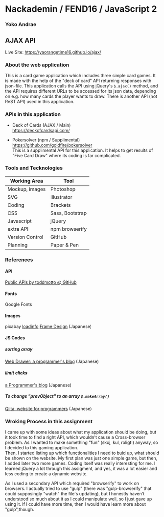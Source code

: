 # Nackademin / FEND16 / JavaScript 2
### Yoko Andrae

## AJAX API

Live Site:  https://yaorangetime16.github.io/ajax/

### About the web application
This is a card game application which includes three simple card games. It is made with the help of the "deck of card" API returning responses with json-file.
This application calls the API using jQuery's `$.ajax()` method, and the API requires different URLs to be accessed for its json data, depending on e.g. how many cards the player wants to draw.
There is another API (not ReST API) used in this application.

### APIs in this application
* Deck of Cards (AJAX / Main)  
https://deckofcardsapi.com/

* Pokersolver (npm / Supplimental)  
https://github.com/goldfire/pokersolver  
This is a supplimental API for this application.
It helps to get results of "Five Card Draw" where its coding is far complicated.

### Tools and Tecknologies
|Working Area | Tool|
|-----|-----|
|Mockup, images|Photoshop|
|SVG|Illustrator|
|Coding|Brackets|
|CSS|Sass, Bootstrap|
|Javascript|jQuery|
|extra API|npm browserify|
|Version Control|GitHub|
|Planning|Paper & Pen|

### References

#### API
[Public APIs by toddmotto @ GitHub](https://github.com/toddmotto/public-apis)

#### Fonts
Google Fonts

#### Images
pixabay
[loadinfo](http://www.loadinfo.net/)
[Frame Design](http://frames-design.com/) (Japanese)

#### JS Codes
#####  sorting array
[Web Drawer: a programmer's blog](http://webdrawer.net/javascript/jssort.html) (Japanese)

##### limit clicks
[a Programmer's blog](https://halkyo.wordpress.com/2016/03/25/jquery-%E6%8C%87%E5%AE%9A%E3%81%AE%E3%82%AF%E3%83%AA%E3%83%83%E3%82%AF%E5%9B%9E%E6%95%B0%E3%81%A7class%E3%82%92%E4%BB%98%E5%8A%A0/) (Japanese)

##### To change "prevObject" to an array `$.makeArray()`
[Qiita: website for programmers](http://qiita.com/kazu56/items/0d49adc864bed0ed4fa2) (Japanese)


### Wroking Process in this assignment
I came up with some ideas about what my application should be doing, but it took time to find a right API, which wouldn't cause a Cross-browser problem. As I wanted to make something "fun" (skoj, kul, roligt!) anyway, so I decided to this gaming application.  
Then, I started listing up which functionalities I need to buid up, what should be shown on the website.  My first plan was just one simple game, but then, I added later two more games.  Coding itself was really interesting for me. I learned jQuery a lot through this assigment, and yes, it was a lot easier and less coding to create a dynamic website.  

  As I used a secondary API which required "browserify" to work on browsers. I actually tried to use "gulp" (there was "gulp-browserify" that could supposingly "watch" the file's updating), but I honestly haven't understood so much about it as I could manipulate well, so I just gave up using it. If I could have more time, then I would have learn more about "gulp",though.